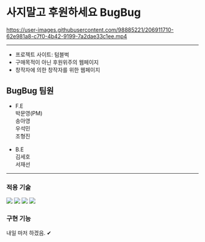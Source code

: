 # 사지말고 후원하세요 BugBug

https://user-images.githubusercontent.com/98885221/206911710-62e981a8-c7f0-4b42-9199-7a2dae33c1ee.mp4


---
* 프로젝트 사이트: 텀블벅
* 구매목적이 아닌 후원위주의 웹페이지
* 창작자에 의한 창작자를 위한 웹페이지

## BugBug 팀원

- F.E<br>
  박문영(PM)<br>
  송아영<br>
  우석민<br>
  조형진<br>
  <br>
- B.E<br>
  김세호<br>
  서재선<br>

---

### 적용 기술

<img src="https://img.shields.io/badge/javascript-F7DF1E?style=for-the-badge&logo=javascript&logoColor=black"> <img src="https://img.shields.io/badge/react-61DAFB?style=for-the-badge&logo=react&logoColor=black"> <img src="https://img.shields.io/badge/node.js-339933?style=for-the-badge&logo=Node.js&logoColor=white"> <img src="https://img.shields.io/badge/mysql-4479A1?style=for-the-badge&logo=mysql&logoColor=white">

### 구현 기능
내일 마저 하겠음.
   ✔<br>
